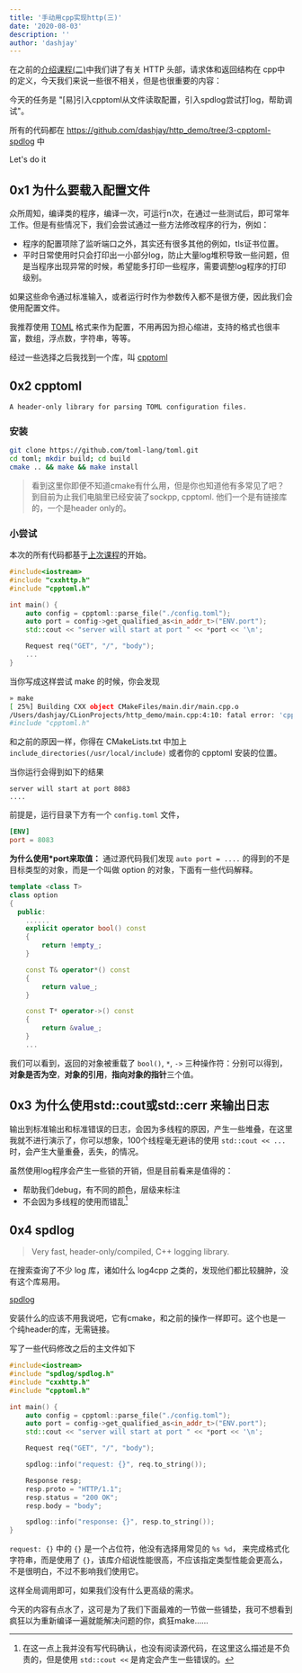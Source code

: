 ```yaml
---
title: '手动用cpp实现http(三)'
date: '2020-08-03'
description: ''
author: 'dashjay'
---
```




在之前的[介绍课程(二)](/post/2020/08/02/手动用cpp实现http二/)中我们讲了有关 HTTP 头部，请求体和返回结构在 cpp中的定义，今天我们来说一些很不相关，但是也很重要的内容：

今天的任务是 "[易]引入cpptoml从文件读取配置，引入spdlog尝试打log，帮助调试"。

所有的代码都在 <https://github.com/dashjay/http_demo/tree/3-cpptoml-spdlog> 中

Let's do it

## 0x1 为什么要载入配置文件

众所周知，编译类的程序，编译一次，可运行n次，在通过一些测试后，即可常年工作。但是有些情况下，我们会尝试通过一些方法修改程序的行为，例如：

- 程序的配置项除了监听端口之外，其实还有很多其他的例如，tls证书位置。
- 平时日常使用时只会打印出一小部分log，防止大量log堆积导致一些问题，但是当程序出现异常的时候，希望能多打印一些程序，需要调整log程序的打印级别。

如果这些命令通过标准输入，或者运行时作为参数传入都不是很方便，因此我们会使用配置文件。

我推荐使用 [TOML](https://github.com/toml-lang/toml) 格式来作为配置，不用再因为担心缩进，支持的格式也很丰富，数组，浮点数，字符串，等等。

经过一些选择之后我找到一个库，叫 [cpptoml](https://github.com/skystrife/cpptoml)

## 0x2 cpptoml

`A header-only library for parsing TOML configuration files.`

### 安装

```bash
git clone https://github.com/toml-lang/toml.git
cd toml; mkdir build; cd build
cmake .. && make && make install
```

> 看到这里你即便不知道cmake有什么用，但是你也知道他有多常见了吧？
> 到目前为止我们电脑里已经安装了sockpp, cpptoml. 他们一个是有链接库的，一个是header only的。

### 小尝试

本次的所有代码都基于[上次课程](/post/2020/08/02/手动用cpp实现http二/)的开始。

```cpp
#include<iostream>
#include "cxxhttp.h"
#include "cpptoml.h"

int main() {
    auto config = cpptoml::parse_file("./config.toml");
    auto port = config->get_qualified_as<in_addr_t>("ENV.port");
    std::cout << "server will start at port " << *port << '\n';

    Request req("GET", "/", "body");
    ...
}
```

当你写成这样尝试 make 的时候，你会发现

```bash
» make
[ 25%] Building CXX object CMakeFiles/main.dir/main.cpp.o
/Users/dashjay/CLionProjects/http_demo/main.cpp:4:10: fatal error: 'cpptoml.h' file not found
#include "cpptoml.h"
```

和之前的原因一样，你得在 CMakeLists.txt 中加上 `include_directories(/usr/local/include)` 或者你的 cpptoml 安装的位置。

当你运行会得到如下的结果

```text
server will start at port 8083
....
```

前提是，运行目录下方有一个 `config.toml` 文件，

```toml
[ENV]
port = 8083
```

**为什么使用*port来取值：** 通过源代码我们发现 `auto port = ....` 的得到的不是目标类型的对象，而是一个叫做 option 的对象，下面有一些代码解释。

```cpp
template <class T>
class option
{
  public:
    ......  
    explicit operator bool() const
    {
        return !empty_;
    }

    const T& operator*() const
    {
        return value_;
    }

    const T* operator->() const
    {
        return &value_;
    }
    ...
```

我们可以看到，返回的对象被重载了 `bool()`, `*`, `->` 三种操作符：分别可以得到， **对象是否为空**，**对象的引用**，**指向对象的指针**三个值。

## 0x3 为什么使用std::cout或std::cerr 来输出日志

输出到标准输出和标准错误的日志，会因为多线程的原因，产生一些堆叠，在这里我就不进行演示了，你可以想象，100个线程毫无避讳的使用 `std::cout << ...` 时，会产生大量重叠，丢失，的情况。

虽然使用log程序会产生一些锁的开销，但是目前看来是值得的：

- 帮助我们debug，有不同的颜色，层级来标注
- 不会因为多线程的使用而错乱[^1]

## 0x4 spdlog

> Very fast, header-only/compiled, C++ logging library.

在搜索查询了不少 log 库，诸如什么 log4cpp 之类的，发现他们都比较臃肿，没有这个库易用。

[spdlog](https://github.com/gabime/spdlog)

安装什么的应该不用我说吧，它有cmake，和之前的操作一样即可。这个也是一个纯header的库，无需链接。

写了一些代码修改之后的主文件如下

```cpp
#include<iostream>
#include "spdlog/spdlog.h"
#include "cxxhttp.h"
#include "cpptoml.h"

int main() {
    auto config = cpptoml::parse_file("./config.toml");
    auto port = config->get_qualified_as<in_addr_t>("ENV.port");
    std::cout << "server will start at port " << *port << '\n';

    Request req("GET", "/", "body");

    spdlog::info("request: {}", req.to_string());

    Response resp;
    resp.proto = "HTTP/1.1";
    resp.status = "200 OK";
    resp.body = "body";

    spdlog::info("response: {}", resp.to_string());
}
```

`request: {}` 中的 `{}` 是一个占位符，他没有选择用常见的 `%s %d`， 来完成格式化字符串，而是使用了 `{}`，该库介绍说性能很高，不应该指定类型性能会更高么，不是很明白，不过不影响我们使用它。

这样全局调用即可，如果我们没有什么更高级的需求。

今天的内容有点水了，这可是为了我们下面最难的一节做一些铺垫，我可不想看到疯狂以为重新编译一遍就能解决问题的你，疯狂make……

[^1]: 在这一点上我并没有写代码确认，也没有阅读源代码，在这里这么描述是不负责的，但是使用 `std::cout <<` 是肯定会产生一些错误的。
